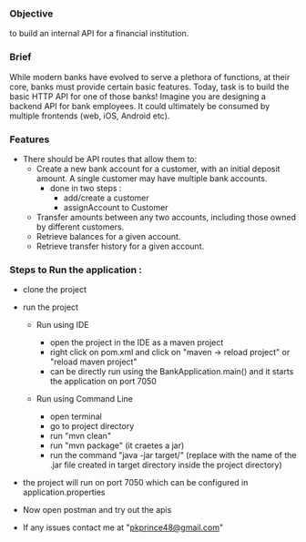 ### Objective
to build an internal API for a financial institution.

### Brief
While modern banks have evolved to serve a plethora of functions, at their core, banks must provide certain basic features. Today, task is to build the basic HTTP API for one of those banks! Imagine you are designing a backend API for bank employees. It could ultimately be consumed by multiple frontends (web, iOS, Android etc).

### Features
- There should be API routes that allow them to:
  - Create a new bank account for a customer, with an initial deposit amount. A
    single customer may have multiple bank accounts.
     - done in two steps :
       - add/create a customer
       - assignAccount to Customer
  - Transfer amounts between any two accounts, including those owned by
    different customers.
  - Retrieve balances for a given account.
  - Retrieve transfer history for a given account.
  
### Steps to Run the application :
* clone the project
* run the project
  * Run using IDE
    * open the project in the IDE as a maven project
    * right click on pom.xml and click on "maven -> reload project" or "reload maven project"
    * can be directly run using the BankApplication.main() and it starts the application on port 7050

  * Run using Command Line
    * open terminal
    * go to project directory
    * run "mvn clean" 
    * run "mvn package" (it craetes a jar)
    * run the command "java -jar target/<project jar>" (replace <project jar> with the name of the .jar file created in target directory inside the project directory)

* the project will run on port 7050 which can be configured in application.properties
* Now open postman and try out the apis
* If any issues contact me at "pkprince48@gmail.com"